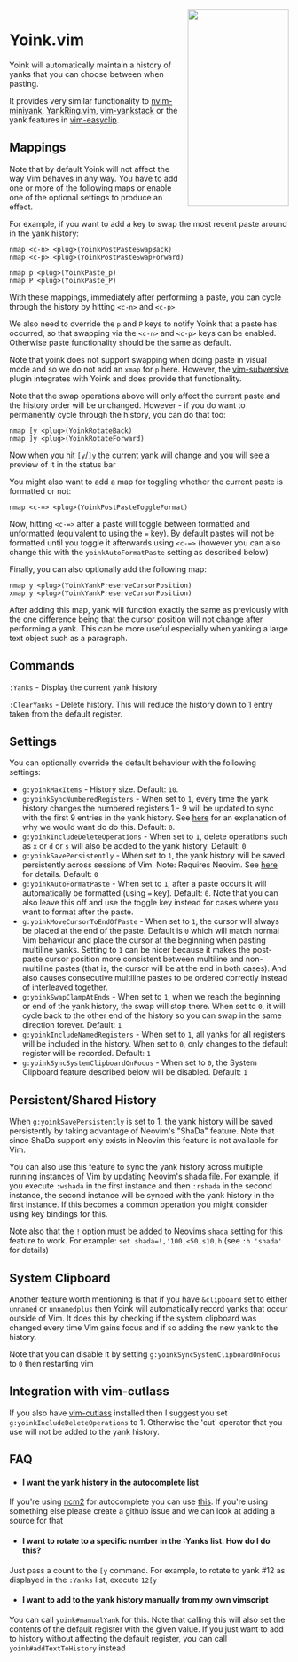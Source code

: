 
<img align="right" width="182" height="355" src="https://i.imgur.com/o5nyLHm.png">

# Yoink.vim

Yoink will automatically maintain a history of yanks that you can choose between when pasting.

It provides very similar functionality to [nvim-miniyank](https://github.com/bfredl/nvim-miniyank), [YankRing.vim](https://github.com/vim-scripts/YankRing.vim), [vim-yankstack](https://github.com/maxbrunsfeld/vim-yankstack) or the yank features in [vim-easyclip](https://github.com/svermeulen/vim-easyclip).

## Mappings

Note that by default Yoink will not affect the way Vim behaves in any way.  You have to add one or more of the following maps or enable one of the optional settings to produce an effect.

For example, if you want to add a key to swap the most recent paste around in the yank history:

```viml
nmap <c-n> <plug>(YoinkPostPasteSwapBack)
nmap <c-p> <plug>(YoinkPostPasteSwapForward)

nmap p <plug>(YoinkPaste_p)
nmap P <plug>(YoinkPaste_P)
```

With these mappings, immediately after performing a paste, you can cycle through the history by hitting `<c-n>` and `<c-p>`

We also need to override the `p` and `P` keys to notify Yoink that a paste has occurred, so that swapping via the `<c-n>` and `<c-p>` keys can be enabled.  Otherwise paste functionality should be the same as default.

Note that yoink does not support swapping when doing paste in visual mode and so we do not add an `xmap` for `p` here.  However, the [vim-subversive](https://github.com/svermeulen/vim-subversive) plugin integrates with Yoink and does provide that functionality.

Note that the swap operations above will only affect the current paste and the history order will be unchanged.  However - if you do want to permanently cycle through the history, you can do that too:

```viml
nmap [y <plug>(YoinkRotateBack)
nmap ]y <plug>(YoinkRotateForward)
```

Now when you hit `[y`/`]y` the current yank will change and you will see a preview of it in the status bar

You might also want to add a map for toggling whether the current paste is formatted or not:

```viml
nmap <c-=> <plug>(YoinkPostPasteToggleFormat)
```

Now, hitting `<c-=>` after a paste will toggle between formatted and unformatted (equivalent to using the `=` key).  By default pastes will not be formatted until you toggle it afterwards using `<c-=>` (however you can also change this with the `yoinkAutoFormatPaste` setting as described below)

Finally, you can also optionally add the following map:

```viml
nmap y <plug>(YoinkYankPreserveCursorPosition)
xmap y <plug>(YoinkYankPreserveCursorPosition)
```

After adding this map, yank will function exactly the same as previously with the one difference being that the cursor position will not change after performing a yank.  This can be more useful especially when yanking a large text object such as a paragraph.

## Commands

`:Yanks` - Display the current yank history

`:ClearYanks` - Delete history.  This will reduce the history down to 1 entry taken from the default register.

## Settings

You can optionally override the default behaviour with the following settings:

- `g:yoinkMaxItems` - History size. Default: `10`.
- `g:yoinkSyncNumberedRegisters` - When set to `1`, every time the yank history changes the numbered registers 1 - 9 will be updated to sync with the first 9 entries in the yank history.  See [here](http://vimcasts.org/blog/2013/11/registers-the-good-the-bad-and-the-ugly-parts/) for an explanation of why we would want do do this. Default: `0`.
- `g:yoinkIncludeDeleteOperations` - When set to `1`, delete operations such as `x` or `d` or `s` will also be added to the yank history.  Default: `0`
- `g:yoinkSavePersistently` - When set to `1`, the yank history will be saved persistently across sessions of Vim.  Note: Requires Neovim.  See <a href="#shada-support">here</a> for details. Default: `0`
- `g:yoinkAutoFormatPaste` - When set to `1`, after a paste occurs it will automatically be formatted (using `=` key).  Default: `0`.  Note that you can also leave this off and use the toggle key instead for cases where you want to format after the paste.
- `g:yoinkMoveCursorToEndOfPaste` - When set to `1`, the cursor will always be placed at the end of the paste.  Default is `0` which will match normal Vim behaviour and place the cursor at the beginning when pasting multiline yanks.  Setting to `1` can be nicer because it makes the post-paste cursor position more consistent between multiline and non-multiline pastes (that is, the cursor will be at the end in both cases).  And also causes consecutive multiline pastes to be ordered correctly instead of interleaved together.
- `g:yoinkSwapClampAtEnds` - When set to `1`, when we reach the beginning or end of the yank history, the swap will stop there.  When set to `0`, it will cycle back to the other end of the history so you can swap in the same direction forever. Default: `1`
- `g:yoinkIncludeNamedRegisters` - When set to `1`, all yanks for all registers will be included in the history.  When set to `0`, only changes to the default register will be recorded.  Default: `1`
- `g:yoinkSyncSystemClipboardOnFocus` - When set to `0`, the System Clipboard feature described below will be disabled.  Default: `1`

## <a id="shada-support"></a>Persistent/Shared History

When `g:yoinkSavePersistently` is set to 1, the yank history will be saved persistently by taking advantage of Neovim's "ShaDa" feature.  Note that since ShaDa support only exists in Neovim this feature is not available for Vim.

You can also use this feature to sync the yank history across multiple running instances of Vim by updating Neovim's shada file.  For example, if you execute `:wshada` in the first instance and then `:rshada` in the second instance, the second instance will be synced with the yank history in the first instance.  If this becomes a common operation you might consider using key bindings for this.

Note also that the `!` option must be added to Neovims `shada` setting for this feature to work.  For example:  `set shada=!,'100,<50,s10,h` (see `:h 'shada'` for details)

## System Clipboard

Another feature worth mentioning is that if you have `&clipboard` set to either `unnamed` or `unnamedplus` then Yoink will automatically record yanks that occur outside of Vim.  It does this by checking if the system clipboard was changed every time Vim gains focus and if so adding the new yank to the history.

Note that you can disable it by setting `g:yoinkSyncSystemClipboardOnFocus` to `0` then restarting vim

## Integration with vim-cutlass

If you also have [vim-cutlass](https://github.com/svermeulen/vim-cutlass) installed then I suggest you set `g:yoinkIncludeDeleteOperations` to 1.  Otherwise the 'cut' operator that you use will not be added to the yank history.

## FAQ

* #### I want the yank history in the autocomplete list

If you're using [ncm2](https://github.com/ncm2/ncm2) for autocomplete you can use [this](https://github.com/svermeulen/ncm2-yoink).  If you're using something else please create a github issue and we can look at adding a source for that

* #### I want to rotate to a specific number in the :Yanks list.  How do I do this?

Just pass a count to the `[y` command.  For example, to rotate to yank #12 as displayed in the `:Yanks` list, execute `12[y`

* #### I want to add to the yank history manually from my own vimscript

You can call `yoink#manualYank` for this.  Note that calling this will also set the contents of the default register with the given value.  If you just want to add to history without affecting the default register, you can call `yoink#addTextToHistory` instead

